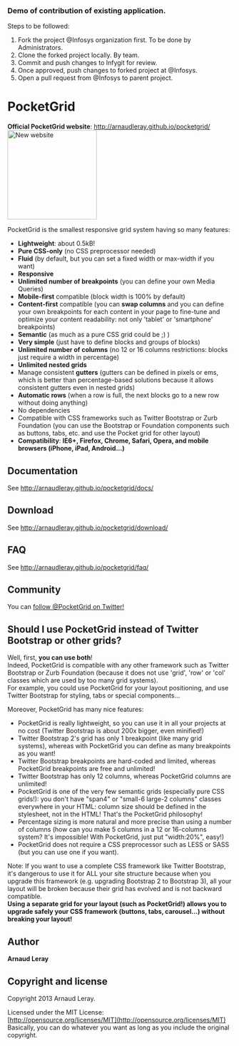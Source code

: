 ### Demo of contribution of existing application.

Steps to be followed:

1. Fork the project @Infosys organization first. To be done by Administrators.
1. Clone the forked project locally. By team.
1. Commit and push changes to Infygit for review.
1. Once approved, push changes to forked project at @Infosys.
1. Open a pull request from @Infosys to parent project.

# PocketGrid

**Official PocketGrid website**: http://arnaudleray.github.io/pocketgrid/  
<a href="http://arnaudleray.github.io/pocketgrid/"><img src="http://arnaudleray.github.io/pocketgrid/images/screenshot.png" height="200px" alt="New website"></a>


PocketGrid is the smallest responsive grid system having so many features:
- **Lightweight**: about 0.5kB!
- **Pure CSS-only** (no CSS preprocessor needed)
- **Fluid** (by default, but you can set a fixed width or max-width if you want)
- **Responsive**
- **Unlimited number of breakpoints** (you can define your own Media Queries)
- **Mobile-first** compatible (block width is 100% by default)
- **Content-first** compatible (you can **swap columns** and you can define your own breakpoints for each content in your page to fine-tune and optimize your content readability: not only 'tablet' or 'smartphone' breakpoints)
- **Semantic** (as much as a pure CSS grid could be ;) )
- **Very simple** (just have to define blocks and groups of blocks)
- **Unlimited number of columns** (no 12 or 16 columns restrictions: blocks just require a width in percentage)
- **Unlimited nested grids**
- Manage consistent **gutters** (gutters can be defined in pixels or ems, which is better than percentage-based solutions because it allows consistent gutters even in nested grids)
- **Automatic rows** (when a row is full, the next blocks go to a new row without doing anything)
- No dependencies
- Compatible with CSS frameworks such as Twitter Bootstrap or Zurb Foundation (you can use the Bootstrap or Foundation components such as buttons, tabs, etc. and use the Pocket grid for other layout)
- **Compatibility**: **IE6+, Firefox, Chrome, Safari, Opera, and mobile browsers (iPhone, iPad, Android...)**

## Documentation
See http://arnaudleray.github.io/pocketgrid/docs/

## Download
See http://arnaudleray.github.io/pocketgrid/download/

## FAQ
See http://arnaudleray.github.io/pocketgrid/faq/

## Community
You can <a href="https://twitter.com/intent/user?screen_name=pocketgrid">follow @PocketGrid on Twitter!</a>

## Should I use PocketGrid instead of Twitter Bootstrap or other grids?
Well, first, **you can use both**!  
Indeed, PocketGrid is compatible with any other framework such as Twitter Bootstrap or Zurb Foundation (because it does not use 'grid', 'row' or 'col' classes which are used by too many grid systems).  
For example, you could use PocketGrid for your layout positioning, and use Twitter Bootstrap for styling, tabs or special components...  

Moreover, PocketGrid has many nice features:  
- PocketGrid is really lightweight, so you can use it in all your projects at no cost (Twitter Bootstrap is about 200x bigger, even minified!)
- Twitter Bootstrap 2's grid has only 1 breakpoint (like many grid systems), whereas with PocketGrid you can define as many breakpoints as you want!
- Twitter Bootstrap breakpoints are hard-coded and limited, whereas PocketGrid breakpoints are free and unlimited!
- Twitter Bootstrap has only 12 columns, whereas PocketGrid columns are unlimited!
- PocketGrid is one of the very few semantic grids (especially pure CSS grids!): you don't have "span4" or "small-6 large-2 columns" classes everywhere in your HTML: column size should be defined in the stylesheet, not in the HTML! That's the PocketGrid philosophy!
- Percentage sizing is more natural and more precise than using a number of columns
(how can you make 5 columns in a 12 or 16-columns system? It's impossible! With PocketGrid, just put "width:20%", easy!)
- PocketGrid does not require a CSS preprocessor such as LESS or SASS (but you can use one if you want).

Note: If you want to use a complete CSS framework like Twitter Bootstrap, it's dangerous to use it for ALL your site structure because when you upgrade this framework (e.g. upgrading Bootstrap 2 to Bootstrap 3), all your layout will be broken because their grid has evolved and is not backward compatible.  
**Using a separate grid for your layout (such as PocketGrid!) allows you to upgrade safely your CSS framework (buttons, tabs, carousel...) without breaking your layout!**


## Author

**Arnaud Leray**

## Copyright and license

Copyright 2013 Arnaud Leray.

Licensed under the MIT License:  
[http://opensource.org/licenses/MIT](http://opensource.org/licenses/MIT)  
Basically, you can do whatever you want as long as you include the original copyright.
